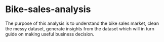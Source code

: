 # Bike-sales-analysis
The purpose of this analysis is to understand the bike sales market, clean the messy dataset, generate insights from the dataset which will in turn guide on making useful business decision.
